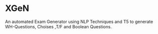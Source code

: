 # XGeN
An automated Exam Generator using NLP Techniques and T5 to generate WH-Questions, Choises ,T/F and Boolean Questions.
